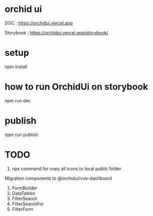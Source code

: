 # orchid ui

DOC : https://orchidui.vercel.app

Storybook : https://orchidui.vercel.app/storybook/

# setup

npm install

# how to run OrchidUi on storybook

npm run dev

# publish

npm run publish

# TODO

1. npx command for copy all icons to local public folder


Migration components to @orchidui/vue-dashboard
1. FormBuilder
2. DataTables
3. FilterSearch
4. FilterSearchFor
5. FilterForm